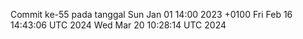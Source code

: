 Commit ke-55 pada tanggal Sun Jan 01 14:00 2023 +0100
Fri Feb 16 14:43:06 UTC 2024
Wed Mar 20 10:28:14 UTC 2024
